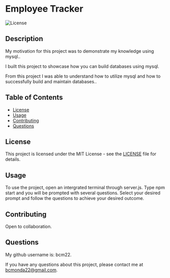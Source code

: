 
  # Employee Tracker

  ![License](https://img.shields.io/badge/license-MIT-brightgreen)

  
  ## Description
  
  My motivation for this project was to demonstrate my knowledge using mysql..
  
  I built this project to showcase how you can build databases using mysql.

  From this project I was able to understand how to utilize mysql and how to successfully build and maintain databases..

  ## Table of Contents
  * [License](*license)
  * [Usage](#usage)
  * [Contributing](#contributing)
  * [Questions](#questions)
  
  ## License
 This project is licensed under the MIT License - see the [LICENSE](LICENSE) file for details.

  
  ## Usage

  To use the project, open an intergrated terminal through server.js. Type npm start and you will be prompted with several questions. Select your 
  desired prompt and follow the questions to achieve your desired outcome.

  ## Contributing

  Open to collaboration.

  ## Questions

  My github username is: bcm22.

  If you have any questions about this project, please contact me at bcmonda22@gmail.com.
  
  
